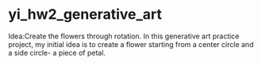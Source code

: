 # yi_hw2_generative_art
Idea:Create the flowers through rotation.
In this generative art practice project, my initial idea is to create a flower starting from a center circle and a side circle- a piece of petal.

